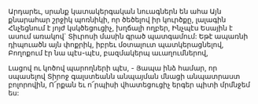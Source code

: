 
Արդարեւ, սրանք կատակերգական նուագներն են
ահա
Այն քնարահար շրջիկ պոռնիկի, որ ծեծելով իր
կուրծքը, լալագին
Հնչեցնում է յոյժ կսկծեցուցիչ, խղճալի ողբեր,
Ինչպէս Եսային է ասում առակով`
Տիւրոսի մասին գրած պատգամում:
Եթէ ապառնի դիպուածն այն փոքրիկ, իբրեւ
մօտալուտ պատկերացնելով,
Բողոքում էր նա պէս-պէս, բազմակերպ
աւաղումներով,


Լացով ու կոծով պարողների պէս, -
Յապա ինձ համար, որ սպասելով Տիրոջ
գալստեանն անպայման մնացի անպատրաստ
բոլորովին,
Ո՜րքան եւ ո՜րպիսի վհատեցուցիչ երգեր պիտի
մրմնջեմ ես:
